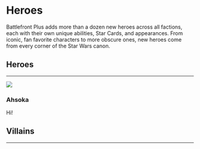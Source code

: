# Heroes

Battlefront Plus adds more than a dozen new heroes across all factions, each with their own unique abilities, Star Cards, and appearances. From iconic, fan favorite characters to more obscure ones, new heroes come from every corner of the Star Wars canon.

## Heroes
___

<div class="hero">
  <img src="https://media.discordapp.net/attachments/800796417895432203/1157375193900134410/Portait_Ahsoka.png?ex=65186125&is=65170fa5&hm=30582282fdd04774d01d9607ce1c749514b1a41d0ebb555356a283bc11750a34&=">
  <div class="text">
    <h3><strong>Ahsoka</strong></h3>
    <p>Hi!</p>
  </div>
</div>

## Villains
___